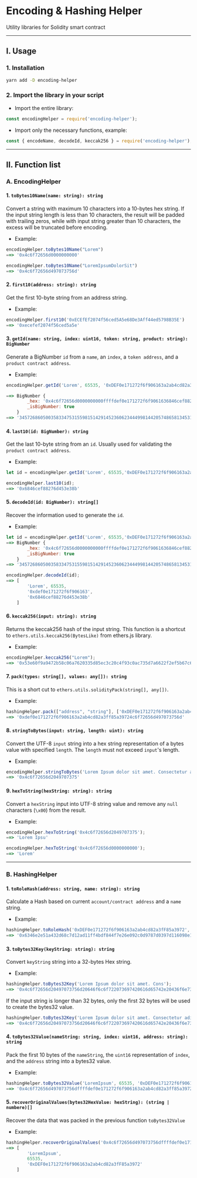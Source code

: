 # Encoding & Hashing Helper

Utility libraries for Solidity smart contract

---

## I. Usage

### 1. Installation

```Bash
yarn add -D encoding-helper
```

### 2. Import the library in your script

- Import the entire library:

```Javascript
const encodingHelper = require('encoding-helper');
```

- Import only the necessary functions, example:

```Javascript
const { encodeName, decodeId, keccak256 } = require('encoding-helper');
```

---

## II. Function list

### **A. EncodingHelper**

#### 1. `toBytes10Name(name: string): string`

Convert a string with maximum 10 characters into a 10-bytes hex string.
If the input string length is less than 10 characters, the result will be padded with trailing zeros, while with input string greater than 10 characters, the excess will be truncated before encoding.

- Example:

```Javascript
encodingHelper.toBytes10Name("Lorem")
==> '0x4c6f72656d0000000000'

encodingHelper.toBytes10Name("LoremIpsumDolorSit")
==> '0x4c6f72656d497073756d'
```

#### 2. `first10(address: string): string`

Get the first 10-byte string from an address string.

- Example:

```Javascript
encodingHelper.first10('0xECEfEf2074f56ced5A5e68De3Aff44ed5798B35E')
==> '0xecefef2074f56ced5a5e'
```

#### 3. `getId(name: string, index: uint16, token: string, product: string): BigNumber`

Generate a BigNumber `id` from a `name`, an `index`, a `token address`, and a `product contract address`.

- Example:

```Javascript
encodingHelper.getId('Lorem', 65535, '0xDEF0e171272f6f906163a2ab4cd82a3fF85a3972','0x6846ceF88276D453e38B92F4BFe70D29643571B8')

==> BigNumber {
        _hex: '0x4c6f72656d0000000000ffffdef0e171272f6f9061636846cef88276d453e38b',
        _isBigNumber: true
    }
==> '34572686050035833475315598151429145236062344499814420574865813453149958300555'
```

#### 4. `last10(id: BigNumber): string`

Get the last 10-byte string from an `id`. Usually used for validating the `product contract address`.

- Example:

```Javascript
let id = encodingHelper.getId('Lorem', 65535,'0xDEF0e171272f6f906163a2ab4cd82a3fF85a3972','0x6846ceF88276D453e38B92F4BFe70D29643571B8');

encodingHelper.last10(id);
==> '0x6846cef88276d453e38b'
```

#### 5. `decodeId(id: BigNumber): string[]`

Recover the information used to generate the `id`.

- Example:

```Javascript
let id = encodingHelper.getId('Lorem', 65535,'0xDEF0e171272f6f906163a2ab4cd82a3fF85a3972','0x6846ceF88276D453e38B92F4BFe70D29643571B8');
==> BigNumber {
        _hex: '0x4c6f72656d0000000000ffffdef0e171272f6f9061636846cef88276d453e38b',
        _isBigNumber: true
    }
==> '34572686050035833475315598151429145236062344499814420574865813453149958300555'

encodingHelper.decodeId(id);
==> [
        'Lorem', 65535,
        '0xdef0e171272f6f906163',
        '0x6846cef88276d453e38b'
    ]
```

#### 6. `keccak256(input: string): string`

Returns the keccak256 hash of the input string. This function is a shortcut to `ethers.utils.keccak256(BytesLike)` from ethers.js library.

- Example:

```Javascript
encodingHelper.keccak256("Lorem");
==> '0x53e60f9a9472b58c06a7620335d85ec3c20c4f93c0ac735d7a6622f2ef5b67c6'
```

#### 7. `pack(types: string[], values: any[]): string`

This is a short cut to `ethers.utils.solidityPack(string[], any[])`.

- Example:

```Javascript
hashingHelper.pack(["address", "string"], ['0xDEF0e171272f6f906163a2ab4cd82a3fF85a3972', "LoremIpsum"]);
==> '0xdef0e171272f6f906163a2ab4cd82a3ff85a39724c6f72656d497073756d'
```

#### 8. `stringToBytes(input: string, length: uint): string`

Convert the UTF-8 `input` string into a hex string representation of a bytes value with specified `length`.
The `length` must not exceed `input`'s length.

- Example:

```Javascript
encodingHelper.stringToBytes('Lorem Ipsum dolor sit amet. Consectetur adispicing elit', 10);
==> '0x4c6f72656d2049707375'
```

#### 9. `hexToString(hexString: string): string`

Convert a `hexString` input into UTF-8 string value and remove any `null` characters (`\x00`) from the result.

- Example:

```Javascript
encodingHelper.hexToString('0x4c6f72656d2049707375');
==> 'Lorem Ipsu'

encodingHelper.hexToString('0x4c6f72656d0000000000');
==> 'Lorem'
```

---

### **B. HashingHelper**

#### 1. `toRoleHash(address: string, name: string): string`

Calculate a Hash based on current `account/contract address` and a `name` string.

- Example:

```Javascript
hashingHelper.toRoleHash('0xDEF0e171272f6f906163a2ab4cd82a3fF85a3972', 'DEFAULT_SETTER_ROLE');
==> '0x6346e2e51a432d68c7d12ad11ff4bdf844f7e26e092c0d9787d0397d116098e1'
```

#### 3. `toBytes32Key(keyString: string): string`

Convert `keyString` string into a 32-bytes Hex string.

- Example:

```Javascript
hashingHelper.toBytes32Key('Lorem Ipsum dolor sit amet. Cons');
==> '0x4c6f72656d20497073756d20646f6c6f722073697420616d65742e20436f6e73'
```

If the input string is longer than 32 bytes, only the first 32 bytes will be used to create the bytes32 value.

```Javascript
hashingHelper.toBytes32Key('Lorem Ipsum dolor sit amet. Consectetur adispicing elit')
==> '0x4c6f72656d20497073756d20646f6c6f722073697420616d65742e20436f6e73'
```

#### 4. `toBytes32Value(nameString: string, index: uint16, address: string): string`

Pack the first 10 bytes of the `nameString`, the `uint16` representation of `index`, and the `address` string into a bytes32 value.

- Example:

```Javascript
hashingHelper.toBytes32Value('LoremIpsum', 65535, '0xDEF0e171272f6f906163a2ab4cd82a3fF85a3972');
==> '0x4c6f72656d497073756dffffdef0e171272f6f906163a2ab4cd82a3ff85a3972'
```

#### 5. `recoverOriginalValues(bytes32HexValue: hexString): (string | numbere)[]`

Recover the data that was packed in the previous function `toBytes32Value`

- Example:

```Javascript
hashingHelper.recoverOriginalValues('0x4c6f72656d497073756dffffdef0e171272f6f906163a2ab4cd82a3ff85a3972');
==> [ 
        'LoremIpsum', 
        65535, 
        '0xDEF0e171272f6f906163a2ab4cd82a3fF85a3972' 
    ]
```